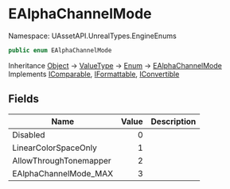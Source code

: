 # EAlphaChannelMode

Namespace: UAssetAPI.UnrealTypes.EngineEnums

```csharp
public enum EAlphaChannelMode
```

Inheritance [Object](https://docs.microsoft.com/en-us/dotnet/api/system.object) → [ValueType](https://docs.microsoft.com/en-us/dotnet/api/system.valuetype) → [Enum](https://docs.microsoft.com/en-us/dotnet/api/system.enum) → [EAlphaChannelMode](./uassetapi.unrealtypes.engineenums.ealphachannelmode.md)<br>
Implements [IComparable](https://docs.microsoft.com/en-us/dotnet/api/system.icomparable), [IFormattable](https://docs.microsoft.com/en-us/dotnet/api/system.iformattable), [IConvertible](https://docs.microsoft.com/en-us/dotnet/api/system.iconvertible)

## Fields

| Name | Value | Description |
| --- | --: | --- |
| Disabled | 0 |  |
| LinearColorSpaceOnly | 1 |  |
| AllowThroughTonemapper | 2 |  |
| EAlphaChannelMode_MAX | 3 |  |
